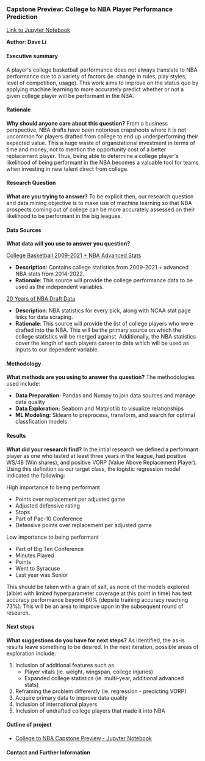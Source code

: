 ### Capstone Preview: College to NBA Player Performance Prediction
[Link to Jupyter Notebook](https://github.com/d-veli/college_to_nba_preview/blob/main/college_to_nba_preview.ipynb)

**Author: Dave Li**

#### Executive summary
A player's college basketball performance does not always translate to NBA performance due to a variety of factors (ie. change in rules, play styles, level of competition, usage). This work aims to improve on the status quo by applying machine learning to more accurately predict whether or not a given college player will be performant in the NBA.

#### Rationale
**Why should anyone care about this question?**
From a business perspective, NBA drafts have been notorious crapshoots where it is not uncommon for players drafted from college to end up underperforming their expected value. This a huge waste of organizational investment in terms of time and money, not to mention the opportunity cost of a better replacement player. Thus, being able to determine a college player's likelihood of being performant in the NBA becomes a valuable tool for teams when investing in new talent direct from college. 


#### Research Question
**What are you trying to answer?**
To be explicit then, our research question and data mining objective is to make use of machine learning so that NBA prospects coming out of college can be more accurately assessed on their likelihood to be performant in the big leagues. 

#### Data Sources
**What data will you use to answer you question?**

[College Basketball 2009-2021 + NBA Advanced Stats](https://www.kaggle.com/datasets/adityak2003/college-basketball-players-20092021)
- **Description**: Contains college statistics from 2009-2021 + advanced NBA stats from 2014-2022. 
- **Rationale**: This source will provide the college performance data to be used as the independent variables.

[20 Years of NBA Draft Data](https://www.kaggle.com/datasets/benwieland/nba-draft-data)
- **Description**: NBA statistics for every pick, along with NCAA stat page links for data scraping. 
- **Rationale**: This source will provide the list of college players who were drafted into the NBA. This will be the primary source on which the college statistics will be merged against. Additionally, the NBA statistics cover the length of each players career to date which will be used as inputs to our dependent variable.

#### Methodology
**What methods are you using to answer the question?** The methodologies used include:
- **Data Preparation:** Pandas and Numpy to join data sources and manage data quality
- **Data Exploration:** Seaborn and Matplotlib to visualize relationships
- **ML Modeling:** Sklearn to preprocess, transform, and search for optimal classfication models

#### Results
**What did your research find?**
In the intial research we defined a performant player as one who lasted at least three years in the league, had positive WS/48 (Win shares), and positive VORP (Value Above Replacement Player). Using this definition as our target class, the logistic regression model indicated the following:

High importance to being performant
- Points over replacement per adjusted game
- Adjusted defensive rating
- Stops
- Part of Pac-10 Conference
- Defensive points over replacement per adjusted game

Low importance to being performant
- Part of Big Ten Conference
- Minutes Played
- Points
- Went to Syracuse
- Last year was Senior

This should be taken with a grain of salt, as none of the models explored (albiet with limited hyperparameter coverage at this point in time) has test accuracy performance beyond 60% (depsite training accuracy reaching 73%). This will be an area to improve upon in the subsequent round of research.

#### Next steps
**What suggestions do you have for next steps?** As identified, the as-is results leave something to be desired. In the next iteration, possible areas of exploration include:
1. Inclusion of additional features such as
    - Player vitals (ie. weight, wingspan, college injuries)
    - Expanded college statistics (ie. multi-year, additional advanced stats)
2. Reframing the problem differently (ie. regression - predicting VORP)
3. Acquire primary data to improve data quality
4. Inclusion of international players
5. Inclusion of undrafted college players that made it into NBA


#### Outline of project

- [College to NBA Capstone Preview - Jupyter Notebook](https://github.com/d-veli/college_to_nba_preview/blob/main/college_to_nba_preview.ipynb)


#### Contact and Further Information